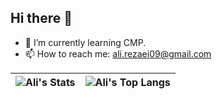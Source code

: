 ## Hi there 👋

- 🌱 I’m currently learning CMP.
- 📫 How to reach me: ali.rezaei09@gmail.com

![Ali's Stats](https://github-readme-stats.vercel.app/api?username=alirezaeiii&theme=dracula&show_icons=true&count_private=true)|![Ali's Top Langs](https://github-readme-stats.vercel.app/api/top-langs/?username=alirezaeiii&theme=dracula)
|-|-|

